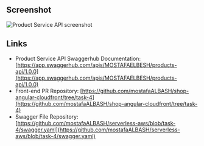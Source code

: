 ## Screenshot

![Product Service API screenshot](https://user-images.githubusercontent.com/28689690/228912099-7b687ba1-54c1-4354-9431-3ed40baa2f04.png)

## Links

- Product Service API Swaggerhub Documentation: [https://app.swaggerhub.com/apis/MOSTAFAELBESH/products-api/1.0.0](https://app.swaggerhub.com/apis/MOSTAFAELBESH/products-api/1.0.0)
- Front-end PR Repository: [https://github.com/mostafaALBASH/shop-angular-cloudfront/tree/task-4](https://github.com/mostafaALBASH/shop-angular-cloudfront/tree/task-4)
- Swagger File Repository: [https://github.com/mostafaALBASH/serverless-aws/blob/task-4/swagger.yaml](https://github.com/mostafaALBASH/serverless-aws/blob/task-4/swagger.yaml)
